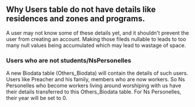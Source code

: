 ### 
## Why Users table do not have details like residences and zones and programs.
A user may not know some of these details yet, and it shouldn't prevent the user from creating an account. Making those fileds nullable to leads to too many null values being accumulated which may lead to wastage of space.

### Users who are not students/NsPersonelles 
A new Biodata table (Others_Biodata) will contain the details of such users. 
Users like Preacher and his family, members who are now workers.
So Ns Personelles who become workers living around worshiping with us have their details transferred to this Others_Biodata table.
For Ns Personelles, their year will be set to 0.

